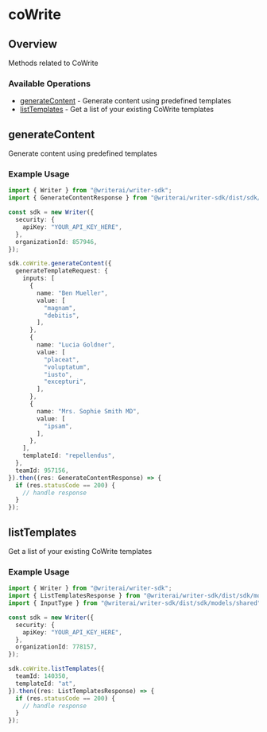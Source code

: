 # coWrite

## Overview

Methods related to CoWrite

### Available Operations

* [generateContent](#generatecontent) - Generate content using predefined templates
* [listTemplates](#listtemplates) - Get a list of your existing CoWrite templates

## generateContent

Generate content using predefined templates

### Example Usage

```typescript
import { Writer } from "@writerai/writer-sdk";
import { GenerateContentResponse } from "@writerai/writer-sdk/dist/sdk/models/operations";

const sdk = new Writer({
  security: {
    apiKey: "YOUR_API_KEY_HERE",
  },
  organizationId: 857946,
});

sdk.coWrite.generateContent({
  generateTemplateRequest: {
    inputs: [
      {
        name: "Ben Mueller",
        value: [
          "magnam",
          "debitis",
        ],
      },
      {
        name: "Lucia Goldner",
        value: [
          "placeat",
          "voluptatum",
          "iusto",
          "excepturi",
        ],
      },
      {
        name: "Mrs. Sophie Smith MD",
        value: [
          "ipsam",
        ],
      },
    ],
    templateId: "repellendus",
  },
  teamId: 957156,
}).then((res: GenerateContentResponse) => {
  if (res.statusCode == 200) {
    // handle response
  }
});
```

## listTemplates

Get a list of your existing CoWrite templates

### Example Usage

```typescript
import { Writer } from "@writerai/writer-sdk";
import { ListTemplatesResponse } from "@writerai/writer-sdk/dist/sdk/models/operations";
import { InputType } from "@writerai/writer-sdk/dist/sdk/models/shared";

const sdk = new Writer({
  security: {
    apiKey: "YOUR_API_KEY_HERE",
  },
  organizationId: 778157,
});

sdk.coWrite.listTemplates({
  teamId: 140350,
  templateId: "at",
}).then((res: ListTemplatesResponse) => {
  if (res.statusCode == 200) {
    // handle response
  }
});
```
